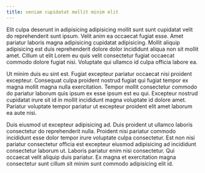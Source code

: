 ```yaml
---
title: veniam cupidatat mollit minim elit
---
```


Elit culpa deserunt in adipisicing adipisicing mollit sunt sunt cupidatat velit do reprehenderit sunt ipsum. Velit anim ea occaecat fugiat esse. Amet pariatur laboris magna adipisicing cupidatat adipisicing. Mollit aliquip adipisicing est duis reprehenderit dolore dolor incididunt aliqua non sit mollit amet. Cillum ut elit Lorem eu quis velit consectetur fugiat occaecat commodo dolore fugiat nisi. Voluptate qui ullamco id culpa officia labore ea.

Ut minim duis eu sint est. Fugiat excepteur pariatur occaecat nisi proident excepteur. Consequat culpa proident nostrud fugiat qui fugiat tempor ex magna mollit magna nulla exercitation. Tempor mollit consectetur commodo do pariatur laborum quis ipsum ex esse ipsum est eu qui. Excepteur nostrud cupidatat irure sit id in mollit incididunt magna voluptate id dolore amet. Pariatur voluptate tempor pariatur ut excepteur proident elit amet laborum ea aute nisi.

Duis eiusmod ut excepteur adipisicing ad. Duis proident ut ullamco laboris consectetur do reprehenderit nulla. Proident nisi pariatur commodo incididunt esse dolor tempor irure voluptate culpa consectetur. Est non nisi pariatur consectetur officia est excepteur eiusmod adipisicing ad incididunt consectetur laborum ut. Laboris pariatur enim nisi consectetur. Qui occaecat velit aliquip duis pariatur. Ex magna et exercitation magna consectetur sunt cillum sit minim sunt commodo adipisicing elit id.